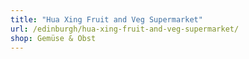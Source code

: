 ```yaml
---
title: "Hua Xing Fruit and Veg Supermarket"
url: /edinburgh/hua-xing-fruit-and-veg-supermarket/
shop: Gemüse & Obst
---
```

